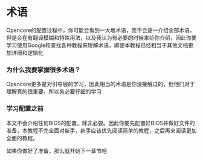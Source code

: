 # 术语

Opencore的配置过程中，你可能会看到一大堆术语，我不会逐一介绍全部术语，但是会在有翻译模糊和特殊用法，以及我认为有必要的时候来给你介绍，因此你要学习使用Google和查找各种教程来理解术语，即便本教程已经相当于其他文档更加详细和逻辑化

### 为什么我要掌握很多术语？

Opencore更多是对引导层的学习，因此相当的术语是你没接触过的，但他们对于理解真的很重要，所以务必要仔细的学习

### 学习配置之前

本文不会介绍任何BIOS的配置，除非必要。因此你要先配置好BIOS并做好文件的准备，本教程不完全面对新手，新手应该优先阅读简单的教程，之后再来阅读更加全面的教程。

如果你做好了准备，那么就开始下一章节吧
